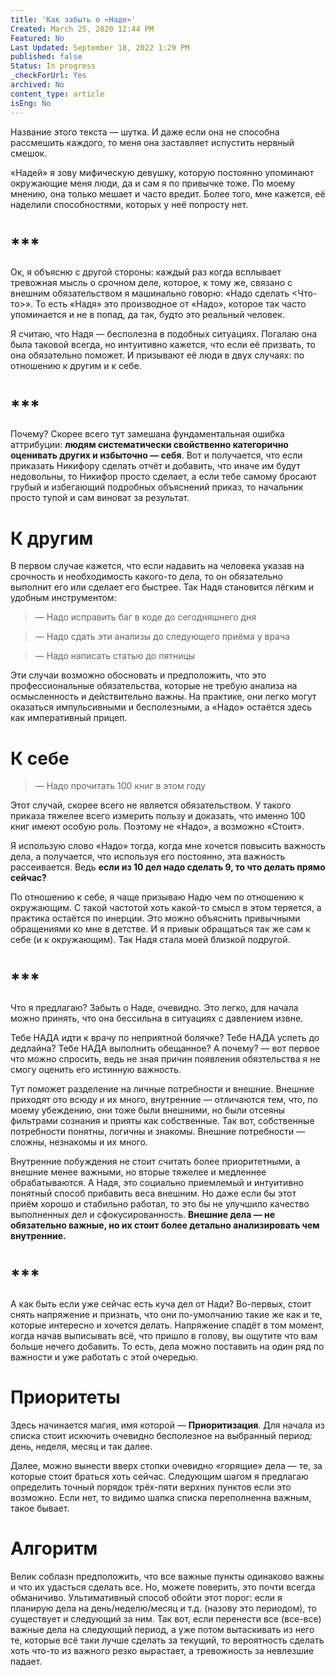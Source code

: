 ```yaml
---
title: 'Как забыть о «Наде»'
Created: March 25, 2020 12:44 PM
Featured: No
Last Updated: September 18, 2022 1:29 PM
published: false
Status: In progress
_checkForUrl: Yes
archived: No
content_type: article
isEng: No
---
```


Название этого текста — шутка. И даже если она не способна рассмешить каждого, то меня она заставляет испустить нервный смешок.

«Надей» я зову мифическую девушку, которую постоянно упоминают окружающие меня люди, да и сам я по привычке тоже. По моему мнению, она только мешает и часто вредит. Более того, мне кажется, её наделили способностями, которых у неё попросту нет.

# ***

Ок, я объясню с другой стороны: каждый раз когда всплывает тревожная мысль о срочном деле, которое, к тому же, связано с внешним обязательством я машинально говорю: «Надо сделать <Что-то>». То есть «Надя» это производное от «Надо», которое так часто упоминается и не в попад, да так, будто это реальный человек.

Я считаю, что Надя — бесполезна в подобных ситуациях. Погалаю она была таковой всегда, но интуитивно кажется, что если её призвать, то она обязательно поможет. И призывают её люди в двух случаях: по отношению к другим и к себе.

# ***

Почему? Скорее всего тут замешана фундаментальная ошибка аттрибуции: **людям систематически свойственно категорично оценивать других и избыточно — себя**. Вот и получается, что если приказать Никифору сделать отчёт и добавить, что иначе им будут недовольны, то Никифор просто сделает, а если тебе самому бросают грубый и избегающий подробных объяснений приказ, то начальник просто тупой и сам виноват за результат.

# К другим

В первом случае кажется, что если надавить на человека указав на срочность и необходимость какого-то дела, то он обязательно выполнит его или сделает его быстрее. Так Надя становится лёгким и удобным инструментом:

> — Надо исправить баг в коде до сегодняшнего дня
> 

> — Надо сдать эти анализы до следующего приёма у врача
> 

> — Надо написать статью до пятницы
> 

Эти случаи возможно обосновать и предположить, что это профессиональные обязательства, которые не требую анализа на осмысленность и действительно важны. На практике, они легко могут оказаться импульсивными и бесполезными, а «Надо» остаётся здесь как императивный прицеп.

# К себе

> — Надо прочитать 100 книг в этом году
> 

Этот случай, скорее всего не является обязательством. У такого приказа тяжелее всего измерить пользу и доказать, что именно 100 книг имеют особую роль. Поэтому не «Надо», а возможно «Стоит».

Я использую слово «Надо» тогда, когда мне хочется повысить важность дела, а получается, что используя его постоянно, эта важность рассеивается. Ведь **если из 10 дел надо сделать 9, то что делать прямо сейчас?**

По отношению к себе, я чаще призываю Надю чем по отношению к окружающим. С такой частотой хоть какой-то смысл в этом теряется, а практика остаётся по инерции. Это можно объяснить привычными обращениями ко мне в детстве. И я привык обращаться так же сам к себе (и к окружающим). Так Надя стала моей близкой подругой.

# ***

Что я предлагаю? Забыть о Наде, очевидно. Это легко, для начала можно принять, что она бессильна в ситуациях с давлением извне.

Тебе НАДА идти к врачу по неприятной болячке? Тебе НАДА успеть до дедлайна? Тебе НАДА выполнить обещанное? А почему? — вот первое что можно спросить, ведь не зная причин появления обязтельства я не смогу оценить его истинную важность.

Тут поможет разделение на личные потребности и внешние. Внешние приходят ото всюду и их много, внутренние — отличаются тем, что, по моему убеждению, они тоже были внешними, но были отсеяны фильтрами сознания и прияты как собственные. Так вот, собственные потребности понятны, логичны и знакомы. Внешние потребности — сложны, незнакомы и их много.

Внутренние побуждения не стоит считать более приоритетными, а внешние менее важными, но вторые тяжелее и медленнее обрабатываются. А Надя, это социально приемлемый и интуитивно понятный способ прибавить веса внешним. Но даже если бы этот приём хорошо и стабильно работал, то это бы не улучшило качество выполненных дел и сфокусированность. **Внешние дела — не обязательно важные, но их стоит более детально анализировать чем внутренние.**

# ***

А как быть если уже сейчас есть куча дел от Нади? Во-первых, стоит снять напряжение и признать, что они по-умолчанию такие же как и те, которые интересно и хочется делать. Напряжение спадёт в том момент, когда начав выписывать всё, что пришло в голову, вы ощутите что вам больше нечего добавить. То есть, дела можно поставить на один ряд по важности и уже работать с этой очередью.

# Приоритеты

Здесь начинается магия, имя которой — **Приоритизация**. Для начала из списка стоит искючить очевидно бесполезное на выбранный период: день, неделя, месяц и так далее.

Далее, можно вынести вверх стопки очевидно «горящие» дела — те, за которые стоит браться хоть сейчас. Следующим шагом я предлагаю определить точный порядок трёх-пяти верхних пунктов если это возможно. Если нет, то видимо шапка списка переполненна важным, такое бывает.

# Алгоритм

Велик соблазн предположить, что все важные пункты одинаково важны и что их удасться сделать все. Но, можете поверить, это почти всегда обманичиво. Ультимативный способ обойти этот порог: если я планирую дела на день/неделю/месяц и т.д. (назову это периодом), то существует и следующий за ним. Так вот, если перенести все (все-все) важные дела на следующий период, а уже потом вытаскивать из него те, которые всё таки лучше сделать за текущий, то вероятность сделать хоть что-то из важного резко вырастает, а тревожность за невлезшие падает.